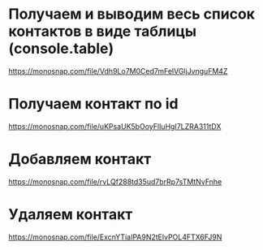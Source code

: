 # Получаем и выводим весь список контактов в виде таблицы (console.table)

https://monosnap.com/file/Vdh9Lo7M0Ced7mFelVGljJvnguFM4Z

# Получаем контакт по id

https://monosnap.com/file/uKPsaUK5bOoyFlIuHgI7LZRA311tDX

# Добавляем контакт

https://monosnap.com/file/rvLQf288td35ud7brRp7sTMtNvFnhe

# Удаляем контакт

https://monosnap.com/file/ExcnYTiaIPA9N2tElvPOL4FTX6FJ9N
